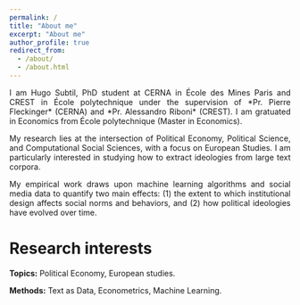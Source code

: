 ```yaml
---
permalink: /
title: "About me"
excerpt: "About me"
author_profile: true
redirect_from:
  - /about/
  - /about.html
---
```


<div style="text-align: justify;"> 
I am Hugo Subtil, PhD student at CERNA in École des Mines Paris and CREST in École polytechnique  under the supervision of *Pr. Pierre Fleckinger* (CERNA) and *Pr. Alessandro Riboni* (CREST). I am gratuated in Economics from École polytechnique (Master in Economics).

My research lies at the intersection of Political Economy, Political Science, and Computational Social Sciences, with a focus on European Studies. I am particularly interested in studying how to extract ideologies from large text corpora.

My empirical work draws upon machine learning algorithms and social media data to quantify two main effects: (1) the extent to which institutional design affects social norms and behaviors, and (2) how political ideologies have evolved over time.</div>


Research interests
======
  **Topics:** Political Economy, European studies.
  
  **Methods:** Text as Data, Econometrics, Machine Learning.

